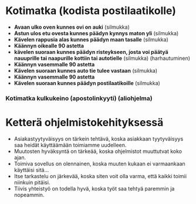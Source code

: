 # Kotimatka (kodista postilaatikolle)

- **Avaan ulko oven kunnes ovi on auki** (silmukka)
- **Astun ulos etu ovesta kunnes päädyn kynnys maton yli** (silmukka)
- **Kävelen rappusia alas kunnes päädyn maan tasalle** (silmukka)
- **Käännyn oikealle 90 astetta**
- **kävelen suoraan kunnes päädyn risteykseen, josta voi päätyä nauuprille tai naapurille kottiin tai autotielle** (silmukka) (harhautuminen)
- **Käännyn vasemmalle 90 astetta**
- **Kävelen suoraan kunnes auto tie tulee vastaan** (silmukka)
- **Käännyn vasemmalle 90 astetta**
- **Kävelen suoraan kunnes päädyn postilaatikoille** (silmukka)

### Kotimatka kulkukeino (apostolinkyyti) (aliohjelma)

# Ketterä ohjelmistokehityksessä

* Asiakastyytyväisyys on tärkein tehtävä, koska asiakkaan tyytyväisyys saa heidät käyttäämään toimiamme uudelleen.
* Muutosten hyväksyntä on tärkeää, koska ohjelmistot muuttutvat koko ajan.
* Toimiva sovellus on olennainen, koska muuten kukaan ei varmaankaan käyttäisi sitä...
* Itse tarkastelu on järkevää, koska siten voit olla varma, että kaikki toimii niinkuin pitäisi.
* Tiivis yhteistyö on todella hyvä, koska työt saa tehtyä paremmin ja nopeammin.